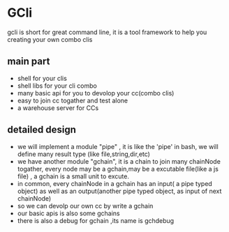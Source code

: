 # GCli
gcli is  short for great command line, it is a tool framework to help you creating your own combo clis

## main part
* shell for your clis 
* shell libs for your cli combo
* many basic api for you to devolop your cc(combo clis)
* easy to join cc togather and test alone
* a warehouse server for CCs 


## detailed design
* we will implement a module "pipe" , it is like the 'pipe' in bash, we will define many result type (like file,string,dir,etc)
* we have another module "gchain", it is a chain to join many chainNode togather, every node may be a gchain,may be a excutable file(like a js file) 
    , a gchain is a small unit to excute.
* in common, every chainNode in a gchain has an input( a pipe typed object) as well as an output(another pipe typed object, as input of next chainNode)
* so we can devolp our own cc by write a gchain
* our basic apis is also some gchains
* there is also a debug for gchain ,its name is gchdebug
